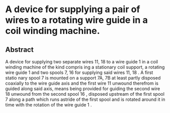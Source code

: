# A device for supplying a pair of wires to a rotating wire guide in a coil winding machine.

## Abstract
A device for supplying two separate wires 11, 18 to a wire guide 1 in a coil winding machine of the kind compris ing a stationary coil support, a rotating wire guide 1 and two spools 7, 16 for supplying said wires 11, 18 . A first statio nary spool 7 is mounted on a support 7A, 7B at least partly disposed coaxially to the wire guide axis and the first wire 11 unwound therefrom is guided along said axis, means being provided for guiding the second wire 18 unwound from the second spool 16 , disposed upstream of the first spool 7 along a path which runs astride of the first spool and is rotated around it in time with the rotation of the wire guide 1 .